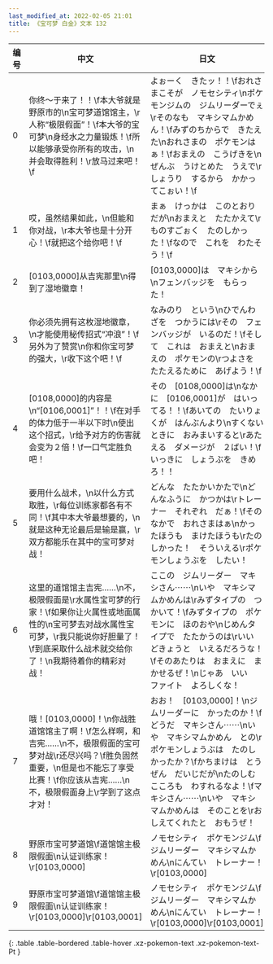 ```yaml
---
last_modified_at: 2022-02-05 21:01
title: 《宝可梦 白金》文本 132
---
```

| 编号 | 中文 | 日文 |
| ---- | ---- | ---- |
| 0 | 你终～于来了！！\f本大爷就是野原市的\n宝可梦道馆馆主，\r人称“极限假面”！\f本大爷的宝可梦\n身经水之力量锻炼！\f所以能够承受你所有的攻击，\n并会取得胜利！\r放马过来吧！\f | よぉーく　きたッ！！\fおれさまこそが　ノモセシティ\nポケモンジムの　ジムリーダーでぇ\rそのなも　マキシマムかめん！\fみずのちからで　きたえた\nおれさまの　ポケモンはぁ！\fおまえの　こうげきを\nぜんぶ　うけとめた　うえで\rしょうり　するから　かかってこぉい！\f |
| 1 | 哎，虽然结果如此，\n但能和你对战，\r本大爷也是十分开心！\f就把这个给你吧！\f | まぁ　けっかは　このとおりだが\nおまえと　たたかえて\rものすごぉく　たのしかった！\fなので　これを　わたそう！\f |
| 2 | [0103,0000]从吉宪那里\n得到了湿地徽章！ | [0103,0000]は　マキシから\nフェンバッジを　もらった！ |
| 3 | 你必须先拥有这枚湿地徽章，\n才能使用秘传招式“冲浪”！\f另外为了赞赏\n你和你宝可梦的强大，\r收下这个吧！\f | なみのり　という\nひでんわざを　つかうには\rその　フェンバッジが　いるのだ！\fそして　これは　おまえと\nおまえの　ポケモンの\rつよさを　たたえるために　あげよう！\f |
| 4 | [0108,0000]的内容是\n“[0106,0001]”！！\f在对手的体力低于一半以下时\n使出这个招式，\r给予对方的伤害就会变为２倍！\f一口气定胜负吧！ | その　[0108,0000]は\nなかに　[0106,0001]が　はいってる！！\fあいての　たいりょくが　はんぶんより\nすくないときに　おみまいすると\rあたえる　ダメージが　２ばい！\fいっきに　しょうぶを　きめろ！！ |
| 5 | 要用什么战术，\n以什么方式取胜，\r每位训练家都各有不同！\f其中本大爷最想要的，\n就是这种无论最后是输是赢，\r双方都能乐在其中的宝可梦对战！ | どんな　たたかいかたで\nどんなふうに　かつかは\rトレーナー　それぞれ　だぁ！\fそのなかで　おれさまはぁ\nかったほうも　まけたほうも\rたのしかった！　そういえる\rポケモンしょうぶを　したい！ |
| 6 | 这里的道馆馆主吉宪……\n不，极限假面是\r水属性宝可梦的行家！\f如果你让火属性或地面属性的\n宝可梦去对战水属性宝可梦，\r我只能说你好胆量了！\f到底采取什么战术就交给你了！\n我期待着你的精彩对战！ | ここの　ジムリーダー　マキシさん⋯⋯\nいや　マキシマムかめんは\rみずタイプの　つかいて！\fみずタイプの　ポケモンに　ほのおや\nじめんタイプで　たたかうのは\rいい　どきょうと　いえるだろうな！\fそのあたりは　おまえに　まかせるぜ！\nじゃあ　いい　ファイト　よろしくな！ |
| 7 | 哦！[0103,0000]！\n你战胜道馆馆主了啊！\f怎么样啊，和吉宪……\n不，极限假面的宝可梦对战\r还尽兴吗？\f胜负固然重要，\n但是也不能忘了享受比赛！\f你应该从吉宪……\n不，极限假面身上\r学到了这点才对！ | おお！　[0103,0000]！\nジムリーダーに　かったのか！\fどうだ　マキシさん⋯⋯\nいや　マキシマムかめん　との\rポケモンしょうぶは　たのしかったか？\fかちまけは　とうぜん　だいじだが\nたのしむ　こころも　わすれるなよ！\fマキシさん⋯⋯\nいや　マキシマムかめんは　そのことを\rおしえてくれたと　おもうぜ！ |
| 8 | 野原市宝可梦道馆\f道馆馆主极限假面\n认证训练家！\r[0103,0000] | ノモセシティ　ポケモンジム\fジムリーダー　マキシマムかめん\nにんてい　トレーナー！\r[0103,0000] |
| 9 | 野原市宝可梦道馆\f道馆馆主极限假面\n认证训练家！\r[0103,0000]\r[0103,0001] | ノモセシティ　ポケモンジム\fジムリーダー　マキシマムかめん\nにんてい　トレーナー！\r[0103,0000]\r[0103,0001] |
{: .table .table-bordered .table-hover .xz-pokemon-text .xz-pokemon-text-Pt }